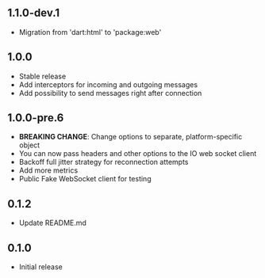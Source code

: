 ## 1.1.0-dev.1

- Migration from 'dart:html' to 'package:web'

## 1.0.0

- Stable release
- Add interceptors for incoming and outgoing messages
- Add possibility to send messages right after connection

## 1.0.0-pre.6

- **BREAKING CHANGE**: Change options to separate, platform-specific object
- You can now pass headers and other options to the IO web socket client
- Backoff full jitter strategy for reconnection attempts
- Add more metrics
- Public Fake WebSocket client for testing

## 0.1.2

- Update README.md

## 0.1.0

- Initial release
